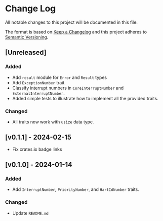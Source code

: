 # Change Log

All notable changes to this project will be documented in this file.

The format is based on [Keep a Changelog](http://keepachangelog.com/)
and this project adheres to [Semantic Versioning](http://semver.org/).

## [Unreleased]

### Added

- Add `result` module for `Error` and `Result` types
- Add `ExceptionNumber` trait.
- Classify interrupt numbers in `CoreInterruptNumber` and `ExternalInterruptNumber`.
- Added simple tests to illustrate how to implement all the provided traits.

### Changed 

- All traits now work with `usize` data type.

## [v0.1.1] - 2024-02-15

- Fix crates.io badge links

## [v0.1.0] - 2024-01-14

### Added

- Add `InterruptNumber`, `PriorityNumber`, and `HartIdNumber` traits.

### Changed

- Update `README.md`
